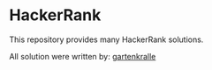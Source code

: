 # HackerRank
This repository provides many HackerRank solutions.

All solution were written by: [gartenkralle](https://www.hackerrank.com/gartenkralle)
